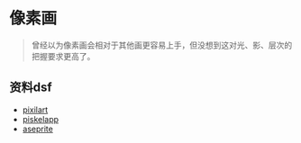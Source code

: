 # 像素画

> 曾经以为像素画会相对于其他画更容易上手，但没想到这对光、影、层次的把握要求更高了。

## 资料dsf

+ [pixilart](https://www.pixilart.com/)
+ [piskelapp](https://www.piskelapp.com/)
+ [aseprite](https://github.com/aseprite/aseprite)
